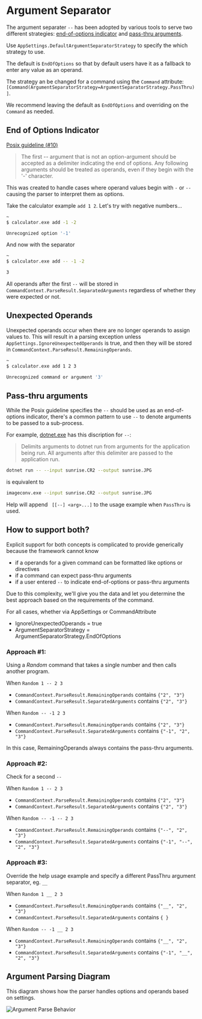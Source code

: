 # Argument Separator

The argument separater `--` has been adopted by various tools to serve two different strategies: [end-of-options indicator](#end-of-options-indicator) and [pass-thru arguments](#pass-thru-arguments).

Use `AppSettings.DefaultArgumentSeparatorStrategy` to specify the which strategy to use.

The default is `EndOfOptions` so that by default users have it as a fallback to enter any value as an operand.

The strategy an be changed for a command using the `Command` attribute: `[Command(ArgumentSeparatorStrategy=ArgumentSeparatorStrategy.PassThru)]`.

We recommend leaving the default as `EndOfOptions` and overriding on the `Command` as needed.

## End of Options Indicator

[Posix guideline (#10)](https://pubs.opengroup.org/onlinepubs/9699919799/basedefs/V1_chap12.html#tag_12_02) 

> The first -- argument that is not an option-argument should be accepted as a delimiter indicating the end of options. Any following arguments should be treated as operands, even if they begin with the '-' character.

This was created to handle cases where operand values begin with `-` or `--` causing the parser to interpret them as options.

Take the calculator example `add 1 2`. Let's try with negative numbers...

```bash
~
$ calculator.exe add -1 -2

Unrecognized option '-1'
```

And now with the separator

```bash
~
$ calculator.exe add -- -1 -2

3
```

All operands after the first ` -- ` will be stored in `CommandContext.ParseResult.SeparatedArguments` regardless of whether they were expected or not.

## Unexpected Operands

Unexpected operands occur when there are no longer operands to assign values to. This will result in a parsing exception unless `AppSettings.IgnoreUnexpectedOperands` is true, and then they will be stored in `CommandContext.ParseResult.RemainingOperands`.

```bash
~
$ calculator.exe add 1 2 3

Unrecognized command or argument '3'
```

## Pass-thru arguments

While the Posix guideline specifies the `--` should be used as an end-of-options indicator, there's a common pattern
to use `--` to denote arguments to be passed to a sub-process. 

For example, [dotnet.exe](https://docs.microsoft.com/en-us/dotnet/core/tools/dotnet-run#options) has this discription for `--`:

> Delimits arguments to dotnet run from arguments for the application being run. All arguments after this delimiter are passed to the application run.

```bash
dotnet run -- --input sunrise.CR2 --output sunrise.JPG
```

is equivalent to

```bash
imageconv.exe --input sunrise.CR2 --output sunrise.JPG
```

Help will append ` [[--] <arg>...]` to the usage example when `PassThru` is used.

## How to support both?

Explicit support for both concepts is complicated to provide generically because the framework cannot know

* if a operands for a given command can be formatted like options or directives
* if a command can expect pass-thru arguments 
* if a user entered `--` to indicate end-of-options or pass-thru arguments

Due to this complexity, we'll give you the data and let you determine the best approach based on the requirements of the command.

For all cases, whether via AppSettings or CommandAttribute

* IgnoreUnexpectedOperands = true
* ArgumentSeparatorStrategy = ArgumentSeparatorStrategy.EndOfOptions

### Approach #1:

Using a *Random* command that takes a single number and then calls another program.

When `Random 1 -- 2 3`

* `CommandContext.ParseResult.RemainingOperands` contains `{"2", "3"}`
* `CommandContext.ParseResult.SeparatedArguments` contains `{"2", "3"}`

When `Random -- -1 2 3`

* `CommandContext.ParseResult.RemainingOperands` contains `{"2", "3"}`
* `CommandContext.ParseResult.SeparatedArguments` contains `{"-1", "2", "3"}`

In this case, RemainingOperands always contains the pass-thru arguments.

### Approach #2:

Check for a second `--`

When `Random 1 -- 2 3`

* `CommandContext.ParseResult.RemainingOperands` contains `{"2", "3"}`
* `CommandContext.ParseResult.SeparatedArguments` contains `{"2", "3"}`

When `Random -- -1 -- 2 3`

* `CommandContext.ParseResult.RemainingOperands` contains `{"--", "2", "3"}`
* `CommandContext.ParseResult.SeparatedArguments` contains `{"-1", "--", "2", "3"}`

### Approach #3:

Override the help usage example and specify a different PassThru argument separator, eg. ` __ `

When `Random 1 __ 2 3`

* `CommandContext.ParseResult.RemainingOperands` contains `{"__", "2", "3"}`
* `CommandContext.ParseResult.SeparatedArguments` contains `{ }`

When `Random -- -1 __ 2 3`

* `CommandContext.ParseResult.RemainingOperands` contains `{"__", "2", "3"}`
* `CommandContext.ParseResult.SeparatedArguments` contains `{"-1", "__", "2", "3"}`

## Argument Parsing Diagram

This diagram shows how the parser handles options and operands based on settings.

![Argument Parse Behavior](./../diagrams/ArgumentParseBehavior.png)

